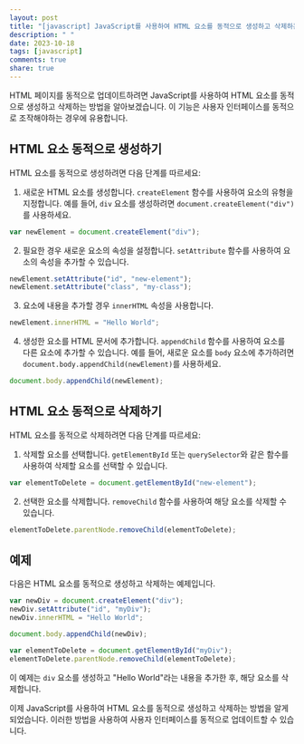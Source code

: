 ```yaml
---
layout: post
title: "[javascript] JavaScript를 사용하여 HTML 요소를 동적으로 생성하고 삭제하는 방법"
description: " "
date: 2023-10-18
tags: [javascript]
comments: true
share: true
---
```


HTML 페이지를 동적으로 업데이트하려면 JavaScript를 사용하여 HTML 요소를 동적으로 생성하고 삭제하는 방법을 알아보겠습니다. 이 기능은 사용자 인터페이스를 동적으로 조작해야하는 경우에 유용합니다.

## HTML 요소 동적으로 생성하기

HTML 요소를 동적으로 생성하려면 다음 단계를 따르세요:

1. 새로운 HTML 요소를 생성합니다. `createElement` 함수를 사용하여 요소의 유형을 지정합니다. 예를 들어, `div` 요소를 생성하려면 `document.createElement("div")`를 사용하세요.

```javascript
var newElement = document.createElement("div");
```

2. 필요한 경우 새로운 요소의 속성을 설정합니다. `setAttribute` 함수를 사용하여 요소의 속성을 추가할 수 있습니다.

```javascript
newElement.setAttribute("id", "new-element");
newElement.setAttribute("class", "my-class");
```

3. 요소에 내용을 추가할 경우 `innerHTML` 속성을 사용합니다.

```javascript
newElement.innerHTML = "Hello World";
```

4. 생성한 요소를 HTML 문서에 추가합니다. `appendChild` 함수를 사용하여 요소를 다른 요소에 추가할 수 있습니다. 예를 들어, 새로운 요소를 `body` 요소에 추가하려면 `document.body.appendChild(newElement)`를 사용하세요.

```javascript
document.body.appendChild(newElement);
```

## HTML 요소 동적으로 삭제하기

HTML 요소를 동적으로 삭제하려면 다음 단계를 따르세요:

1. 삭제할 요소를 선택합니다. `getElementById` 또는 `querySelector`와 같은 함수를 사용하여 삭제할 요소를 선택할 수 있습니다.

```javascript
var elementToDelete = document.getElementById("new-element");
```

2. 선택한 요소를 삭제합니다. `removeChild` 함수를 사용하여 해당 요소를 삭제할 수 있습니다.

```javascript
elementToDelete.parentNode.removeChild(elementToDelete);
```

## 예제

다음은 HTML 요소를 동적으로 생성하고 삭제하는 예제입니다.

```javascript
var newDiv = document.createElement("div");
newDiv.setAttribute("id", "myDiv");
newDiv.innerHTML = "Hello World";

document.body.appendChild(newDiv);

var elementToDelete = document.getElementById("myDiv");
elementToDelete.parentNode.removeChild(elementToDelete);
```

이 예제는 `div` 요소를 생성하고 "Hello World"라는 내용을 추가한 후, 해당 요소를 삭제합니다.

이제 JavaScript를 사용하여 HTML 요소를 동적으로 생성하고 삭제하는 방법을 알게 되었습니다. 이러한 방법을 사용하여 사용자 인터페이스를 동적으로 업데이트할 수 있습니다.